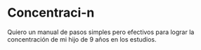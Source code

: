 # Concentraci-n
Quiero un manual de pasos simples pero efectivos para lograr la concentración de mi hijo de 9 años en los estudios.
